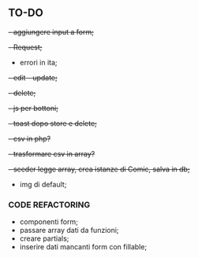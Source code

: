 ## TO-DO

~~- aggiungere input a form;~~

~~- Request;~~

-   errori in ita;

~~- edit - update;~~

~~- delete;~~

~~- js per bottoni;~~

~~- toast dopo store e delete;~~

~~- csv in php?~~

~~- trasformare csv in array?~~

~~- seeder legge array, crea istanze di Comic, salva in db;~~

-   img di default;

### CODE REFACTORING

-   componenti form;
-   passare array dati da funzioni;
-   creare partials;
-   inserire dati mancanti form con fillable;
